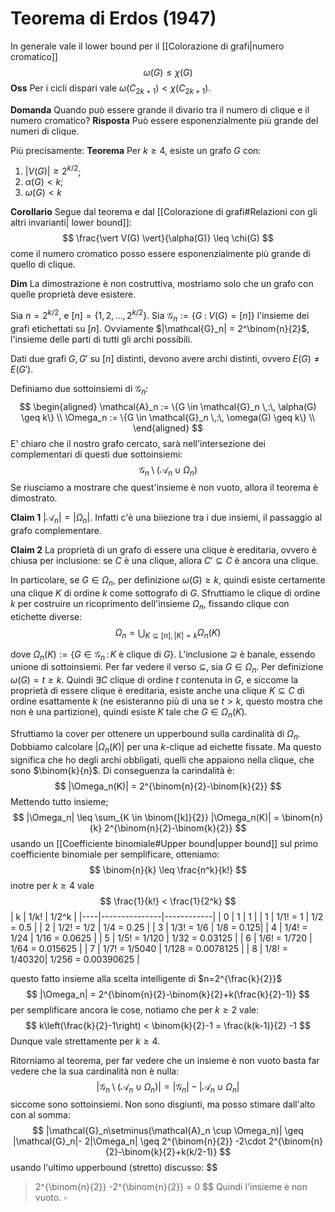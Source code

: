 # Teorema di Erdos (1947)
In generale vale il lower bound per il [[Colorazione di grafi|numero cromatico]]
$$
\omega(G) \leq \chi(G)
$$
**Oss** Per i cicli dispari vale $\omega(C_{2k+1}) < \chi(C_{2k+1})$.

**Domanda** Quando può essere grande il divario tra il numero di clique e il numero cromatico?
**Risposta** Può essere esponenzialmente più grande del numeri di clique.

Più precisamente:
**Teorema**
Per $k \geq 4$, esiste un grafo $G$ con:
1. $\vert V(G)\vert \geq 2^{k/2}$;
2. $\alpha(G) < k$;
3. $\omega(G) < k$

**Corollario**
Segue dal teorema e dal [[Colorazione di grafi#Relazioni con gli altri invarianti| lower bound]]:
$$
\frac{\vert V(G) \vert}{\alpha(G)} \leq \chi(G)
$$
come il numero cromatico posso essere esponenzialmente più grande di quello di clique.

**Dim** La dimostrazione è non costruttiva, mostriamo solo che un grafo con quelle proprietà deve esistere.

Sia $n = 2^{k/2}$, e $[n] = \{1,2,\dots, 2^{k/2}\}$.
Sia $\mathcal{G}_n := \{ G \;:\; V(G) = [n]\}$ l'insieme dei grafi etichettati su $[n]$.
Ovviamente $|\mathcal{G}_n| = 2^\binom{n}{2}$, l'insieme delle parti di tutti gli archi possibili.  

Dati due grafi $G,G'$ su $[n]$ distinti, devono avere archi distinti, ovvero $E(G)\neq E(G')$.

Definiamo due sottoinsiemi di $\mathcal{G}_n$:
 $$
 \begin{aligned}
 \mathcal{A}_n := \{G \in \mathcal{G}_n \,:\, \alpha(G) \geq k\} \\
  \Omega_n := \{G \in \mathcal{G}_n \,:\, \omega(G) \geq k\} \\
 \end{aligned}
$$
E' chiaro che il nostro grafo cercato, sarà nell'intersezione dei complementari di questi due sottoinsiemi:
$$
\mathcal{G}_n \setminus(\mathcal{A}_n \cup \Omega_n)
$$
Se riusciamo a mostrare che quest'insieme è non vuoto, allora il teorema è dimostrato.

**Claim 1** $|\mathcal{A}_n| = |\Omega_n|$. Infatti c'è una biiezione tra i due insiemi, il passaggio al grafo complementare.

**Claim 2** La proprietà di un grafo di essere una clique è ereditaria, ovvero è chiusa per inclusione: se $C$ è una clique, allora $C' \subseteq C$ è ancora una clique.

In particolare, se $G \in \Omega_n$, per definizione $\omega(G) \geq k$, quindi esiste certamente una clique $K$ di ordine  $k$ come sottografo di $G$. 
Sfruttiamo le clique di ordine $k$ per costruire un ricoprimento dell'insieme $\Omega_n$, fissando clique con etichette diverse:
$$
\Omega_n = \bigcup_{K \subseteq [n], |K|=k} \Omega_n(K)
$$

dove $\Omega_n(K) := \{G \in \mathcal{G}_n \,:\, K \text{ è clique di } G\}$.
L'inclusione $\supseteq$ è banale, essendo unione di sottoinsiemi.
Per far vedere il verso $\subseteq$, sia $G \in \Omega_n$. Per definizione $\omega(G) =t \geq k$. Quindi $\exists C$ clique di ordine $t$ contenuta in $G$, e siccome la proprietà di essere clique è ereditaria, esiste anche una clique $K \subseteq C$ di ordine esattamente $k$ (ne esisteranno più di una se $t > k$, questo mostra che non è una partizione), quindi esiste $K$ tale che $G \in \Omega_n(K)$.

Sfruttiamo la cover per ottenere un upperbound sulla cardinalità di $\Omega_n$. Dobbiamo calcolare $|\Omega_n(K)|$ per una $k$-clique ad eichette fissate. Ma questo significa che ho degli archi obbligati, quelli che appaiono nella clique, che sono $\binom{k}{n}$. Di conseguenza la carindalità è:
$$
|\Omega_n(K)| = 2^{\binom{n}{2}-\binom{k}{2}}
$$
Mettendo tutto insieme;
$$
|\Omega_n| \leq \sum_{K \in \binom{[k]}{2}} |\Omega_n(K)| = \binom{n}{k} 2^{\binom{n}{2}-\binom{k}{2}} 
$$
usando un [[Coefficiente binomiale#Upper bound|upper bound]] sul primo coefficiente binomiale per semplificare, otteniamo:
$$
\binom{n}{k} \leq \frac{n^k}{k!}
$$
inotre per $k\geq 4$ vale
$$
\frac{1}{k!} < \frac{1}{2^k}
$$
| k  | 1/k!          | 1/2^k      |
|----|---------------|------------|
| 0  | 1             | 1          |
| 1  | 1/1! = 1      | 1/2 = 0.5  |
| 2  | 1/2! = 1/2    | 1/4 = 0.25 |
| 3  | 1/3! = 1/6    | 1/8 = 0.125|
| 4  | 1/4! = 1/24   | 1/16 = 0.0625 |
| 5  | 1/5! = 1/120  | 1/32 = 0.03125 |
| 6  | 1/6! = 1/720  | 1/64 = 0.015625 |
| 7  | 1/7! = 1/5040 | 1/128 = 0.0078125 |
| 8  | 1/8! = 1/40320| 1/256 = 0.00390625 |

questo fatto insieme alla scelta intelligente di $n=2^{\frac{k}{2}}$
$$
|\Omega_n| = 2^{\binom{n}{2}-\binom{k}{2}+k(\frac{k}{2}-1)}
$$
per semplificare ancora le cose, notiamo che per $k \geq 2$ vale:
$$
k\left(\frac{k}{2}-1\right) < \binom{k}{2}-1 = \frac{k(k-1)}{2} -1
$$
Dunque vale strettamente per $k \geq 4$.

Ritorniamo al teorema, per far vedere che un insieme è non vuoto basta far vedere che la sua cardinalità non è nulla:
$$
|\mathcal{G}_n\setminus(\mathcal{A}_n \cup \Omega_n)| = |\mathcal{G}_n| - |\mathcal{A}_n \cup \Omega_n|
$$
siccome sono sottoinsiemi. Non sono disgiunti, ma posso stimare dall'alto con al somma:
$$
|\mathcal{G}_n\setminus(\mathcal{A}_n \cup \Omega_n)| \geq |\mathcal{G}_n|- 2|\Omega_n| \geq 2^{\binom{n}{2}} -2\cdot 2^{\binom{n}{2}-\binom{k}{2}+k(k/2-1)}
$$
usando l'ultimo upperbound (stretto) discusso:
$$
> 2^{\binom{n}{2}} -2^{\binom{n}{2}} = 0
$$
Quindi l'insieme è non vuoto. $\square$ 

